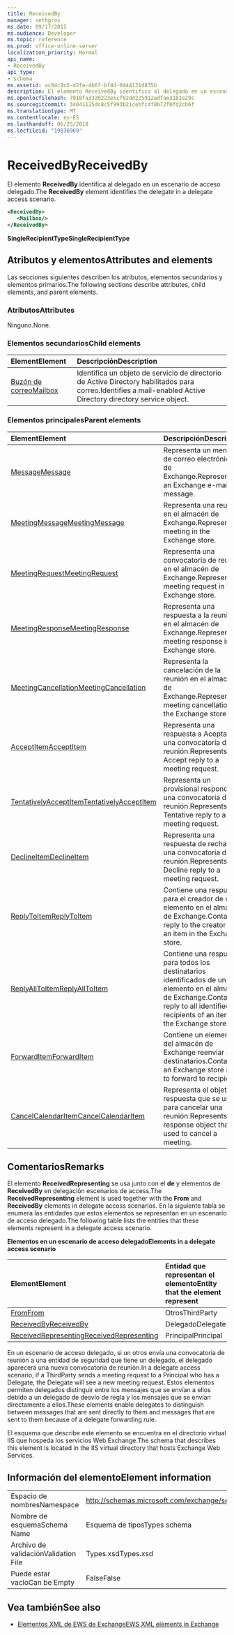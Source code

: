 ```yaml
---
title: ReceivedBy
manager: sethgros
ms.date: 09/17/2015
ms.audience: Developer
ms.topic: reference
ms.prod: office-online-server
localization_priority: Normal
api_name:
- ReceivedBy
api_type:
- schema
ms.assetid: ac84c9c5-d2fe-4b6f-bf4d-0444131d835b
description: El elemento ReceivedBy identifica al delegado en un escenario de acceso delegado.
ms.openlocfilehash: 7918fa3320223e5cf02dd225912adfae3181e29c
ms.sourcegitcommit: 34041125dc8c5f993b21cebfc4f8b72f0fd2cb6f
ms.translationtype: MT
ms.contentlocale: es-ES
ms.lasthandoff: 06/25/2018
ms.locfileid: "19836969"
---
```

# <a name="receivedby"></a><span data-ttu-id="657e8-103">ReceivedBy</span><span class="sxs-lookup"><span data-stu-id="657e8-103">ReceivedBy</span></span>

<span data-ttu-id="657e8-104">El elemento **ReceivedBy** identifica al delegado en un escenario de acceso delegado.</span><span class="sxs-lookup"><span data-stu-id="657e8-104">The **ReceivedBy** element identifies the delegate in a delegate access scenario.</span></span> 
  
```xml
<ReceivedBy>
   <Mailbox/>
</ReceivedBy>
```

 <span data-ttu-id="657e8-105">**SingleRecipientType**</span><span class="sxs-lookup"><span data-stu-id="657e8-105">**SingleRecipientType**</span></span>
## <a name="attributes-and-elements"></a><span data-ttu-id="657e8-106">Atributos y elementos</span><span class="sxs-lookup"><span data-stu-id="657e8-106">Attributes and elements</span></span>

<span data-ttu-id="657e8-107">Las secciones siguientes describen los atributos, elementos secundarios y elementos primarios.</span><span class="sxs-lookup"><span data-stu-id="657e8-107">The following sections describe attributes, child elements, and parent elements.</span></span>
  
### <a name="attributes"></a><span data-ttu-id="657e8-108">Atributos</span><span class="sxs-lookup"><span data-stu-id="657e8-108">Attributes</span></span>

<span data-ttu-id="657e8-109">Ninguno.</span><span class="sxs-lookup"><span data-stu-id="657e8-109">None.</span></span>
  
### <a name="child-elements"></a><span data-ttu-id="657e8-110">Elementos secundarios</span><span class="sxs-lookup"><span data-stu-id="657e8-110">Child elements</span></span>

|<span data-ttu-id="657e8-111">**Element**</span><span class="sxs-lookup"><span data-stu-id="657e8-111">**Element**</span></span>|<span data-ttu-id="657e8-112">**Descripción**</span><span class="sxs-lookup"><span data-stu-id="657e8-112">**Description**</span></span>|
|:-----|:-----|
|[<span data-ttu-id="657e8-113">Buzón de correo</span><span class="sxs-lookup"><span data-stu-id="657e8-113">Mailbox</span></span>](mailbox.md) <br/> |<span data-ttu-id="657e8-114">Identifica un objeto de servicio de directorio de Active Directory habilitados para correo.</span><span class="sxs-lookup"><span data-stu-id="657e8-114">Identifies a mail-enabled Active Directory directory service object.</span></span>  <br/> |
   
### <a name="parent-elements"></a><span data-ttu-id="657e8-115">Elementos principales</span><span class="sxs-lookup"><span data-stu-id="657e8-115">Parent elements</span></span>

|<span data-ttu-id="657e8-116">**Element**</span><span class="sxs-lookup"><span data-stu-id="657e8-116">**Element**</span></span>|<span data-ttu-id="657e8-117">**Descripción**</span><span class="sxs-lookup"><span data-stu-id="657e8-117">**Description**</span></span>|
|:-----|:-----|
|[<span data-ttu-id="657e8-118">Message</span><span class="sxs-lookup"><span data-stu-id="657e8-118">Message</span></span>](message-ex15websvcsotherref.md) <br/> |<span data-ttu-id="657e8-119">Representa un mensaje de correo electrónico de Exchange.</span><span class="sxs-lookup"><span data-stu-id="657e8-119">Represents an Exchange e-mail message.</span></span>  <br/> |
|[<span data-ttu-id="657e8-120">MeetingMessage</span><span class="sxs-lookup"><span data-stu-id="657e8-120">MeetingMessage</span></span>](meetingmessage.md) <br/> |<span data-ttu-id="657e8-121">Representa una reunión en el almacén de Exchange.</span><span class="sxs-lookup"><span data-stu-id="657e8-121">Represents a meeting in the Exchange store.</span></span>  <br/> |
|[<span data-ttu-id="657e8-122">MeetingRequest</span><span class="sxs-lookup"><span data-stu-id="657e8-122">MeetingRequest</span></span>](meetingrequest.md) <br/> |<span data-ttu-id="657e8-123">Representa una convocatoria de reunión en el almacén de Exchange.</span><span class="sxs-lookup"><span data-stu-id="657e8-123">Represents a meeting request in the Exchange store.</span></span>  <br/> |
|[<span data-ttu-id="657e8-124">MeetingResponse</span><span class="sxs-lookup"><span data-stu-id="657e8-124">MeetingResponse</span></span>](meetingresponse.md) <br/> |<span data-ttu-id="657e8-125">Representa una respuesta a la reunión en el almacén de Exchange.</span><span class="sxs-lookup"><span data-stu-id="657e8-125">Represents a meeting response in the Exchange store.</span></span>  <br/> |
|[<span data-ttu-id="657e8-126">MeetingCancellation</span><span class="sxs-lookup"><span data-stu-id="657e8-126">MeetingCancellation</span></span>](meetingcancellation.md) <br/> |<span data-ttu-id="657e8-127">Representa la cancelación de la reunión en el almacén de Exchange.</span><span class="sxs-lookup"><span data-stu-id="657e8-127">Represents a meeting cancellation in the Exchange store.</span></span>  <br/> |
|[<span data-ttu-id="657e8-128">AcceptItem</span><span class="sxs-lookup"><span data-stu-id="657e8-128">AcceptItem</span></span>](acceptitem.md) <br/> |<span data-ttu-id="657e8-129">Representa una respuesta a Aceptar a una convocatoria de reunión.</span><span class="sxs-lookup"><span data-stu-id="657e8-129">Represents an Accept reply to a meeting request.</span></span>  <br/> |
|[<span data-ttu-id="657e8-130">TentativelyAcceptItem</span><span class="sxs-lookup"><span data-stu-id="657e8-130">TentativelyAcceptItem</span></span>](tentativelyacceptitem.md) <br/> |<span data-ttu-id="657e8-131">Representa un provisional responde a una convocatoria de reunión.</span><span class="sxs-lookup"><span data-stu-id="657e8-131">Represents a Tentative reply to a meeting request.</span></span>  <br/> |
|[<span data-ttu-id="657e8-132">DeclineItem</span><span class="sxs-lookup"><span data-stu-id="657e8-132">DeclineItem</span></span>](declineitem.md) <br/> |<span data-ttu-id="657e8-133">Representa una respuesta de rechazo a una convocatoria de reunión.</span><span class="sxs-lookup"><span data-stu-id="657e8-133">Represents a Decline reply to a meeting request.</span></span>  <br/> |
|[<span data-ttu-id="657e8-134">ReplyToItem</span><span class="sxs-lookup"><span data-stu-id="657e8-134">ReplyToItem</span></span>](replytoitem.md) <br/> |<span data-ttu-id="657e8-135">Contiene una respuesta para el creador de un elemento en el almacén de Exchange.</span><span class="sxs-lookup"><span data-stu-id="657e8-135">Contains a reply to the creator of an item in the Exchange store.</span></span>  <br/> |
|[<span data-ttu-id="657e8-136">ReplyAllToItem</span><span class="sxs-lookup"><span data-stu-id="657e8-136">ReplyAllToItem</span></span>](replyalltoitem.md) <br/> |<span data-ttu-id="657e8-137">Contiene una respuesta para todos los destinatarios identificados de un elemento en el almacén de Exchange.</span><span class="sxs-lookup"><span data-stu-id="657e8-137">Contains a reply to all identified recipients of an item in the Exchange store.</span></span>  <br/> |
|[<span data-ttu-id="657e8-138">ForwardItem</span><span class="sxs-lookup"><span data-stu-id="657e8-138">ForwardItem</span></span>](forwarditem.md) <br/> |<span data-ttu-id="657e8-139">Contiene un elemento del almacén de Exchange reenviar a los destinatarios.</span><span class="sxs-lookup"><span data-stu-id="657e8-139">Contains an Exchange store item to forward to recipients.</span></span>  <br/> |
|[<span data-ttu-id="657e8-140">CancelCalendarItem</span><span class="sxs-lookup"><span data-stu-id="657e8-140">CancelCalendarItem</span></span>](cancelcalendaritem.md) <br/> |<span data-ttu-id="657e8-141">Representa el objeto de respuesta que se usa para cancelar una reunión.</span><span class="sxs-lookup"><span data-stu-id="657e8-141">Represents the response object that is used to cancel a meeting.</span></span>  <br/> |
   
## <a name="remarks"></a><span data-ttu-id="657e8-142">Comentarios</span><span class="sxs-lookup"><span data-stu-id="657e8-142">Remarks</span></span>

<span data-ttu-id="657e8-143">El elemento **ReceivedRepresenting** se usa junto con el **de** y elementos de **ReceivedBy** en delegación escenarios de access.</span><span class="sxs-lookup"><span data-stu-id="657e8-143">The **ReceivedRepresenting** element is used together with the **From** and **ReceivedBy** elements in delegate access scenarios.</span></span> <span data-ttu-id="657e8-144">En la siguiente tabla se enumera las entidades que estos elementos se representan en un escenario de acceso delegado.</span><span class="sxs-lookup"><span data-stu-id="657e8-144">The following table lists the entities that these elements represent in a delegate access scenario.</span></span> 
  
<span data-ttu-id="657e8-145">**Elementos en un escenario de acceso delegado**</span><span class="sxs-lookup"><span data-stu-id="657e8-145">**Elements in a delegate access scenario**</span></span>

|<span data-ttu-id="657e8-146">**Element**</span><span class="sxs-lookup"><span data-stu-id="657e8-146">**Element**</span></span>|<span data-ttu-id="657e8-147">**Entidad que representan el elemento**</span><span class="sxs-lookup"><span data-stu-id="657e8-147">**Entity that the element represent**</span></span>|
|:-----|:-----|
|[<span data-ttu-id="657e8-148">From</span><span class="sxs-lookup"><span data-stu-id="657e8-148">From</span></span>](from.md) <br/> |<span data-ttu-id="657e8-149">Otros</span><span class="sxs-lookup"><span data-stu-id="657e8-149">ThirdParty</span></span>  <br/> |
|[<span data-ttu-id="657e8-150">ReceivedBy</span><span class="sxs-lookup"><span data-stu-id="657e8-150">ReceivedBy</span></span>](receivedby.md) <br/> |<span data-ttu-id="657e8-151">Delegado</span><span class="sxs-lookup"><span data-stu-id="657e8-151">Delegate</span></span>  <br/> |
|[<span data-ttu-id="657e8-152">ReceivedRepresenting</span><span class="sxs-lookup"><span data-stu-id="657e8-152">ReceivedRepresenting</span></span>](receivedrepresenting.md) <br/> |<span data-ttu-id="657e8-153">Principal</span><span class="sxs-lookup"><span data-stu-id="657e8-153">Principal</span></span>  <br/> |
   
<span data-ttu-id="657e8-154">En un escenario de acceso delegado, si un otros envía una convocatoria de reunión a una entidad de seguridad que tiene un delegado, el delegado aparecerá una nueva convocatoria de reunión.</span><span class="sxs-lookup"><span data-stu-id="657e8-154">In a delegate access scenario, if a ThirdParty sends a meeting request to a Principal who has a Delegate, the Delegate will see a new meeting request.</span></span> <span data-ttu-id="657e8-155">Estos elementos permiten delegados distinguir entre los mensajes que se envían a ellos debido a un delegado de desvío de regla y los mensajes que se envían directamente a ellos.</span><span class="sxs-lookup"><span data-stu-id="657e8-155">These elements enable delegates to distinguish between messages that are sent directly to them and messages that are sent to them because of a delegate forwarding rule.</span></span>
  
<span data-ttu-id="657e8-156">El esquema que describe este elemento se encuentra en el directorio virtual IIS que hospeda los servicios Web Exchange.</span><span class="sxs-lookup"><span data-stu-id="657e8-156">The schema that describes this element is located in the IIS virtual directory that hosts Exchange Web Services.</span></span>
  
## <a name="element-information"></a><span data-ttu-id="657e8-157">Información del elemento</span><span class="sxs-lookup"><span data-stu-id="657e8-157">Element information</span></span>

|||
|:-----|:-----|
|<span data-ttu-id="657e8-158">Espacio de nombres</span><span class="sxs-lookup"><span data-stu-id="657e8-158">Namespace</span></span>  <br/> |http://schemas.microsoft.com/exchange/services/2006/types  <br/> |
|<span data-ttu-id="657e8-159">Nombre de esquema</span><span class="sxs-lookup"><span data-stu-id="657e8-159">Schema Name</span></span>  <br/> |<span data-ttu-id="657e8-160">Esquema de tipos</span><span class="sxs-lookup"><span data-stu-id="657e8-160">Types schema</span></span>  <br/> |
|<span data-ttu-id="657e8-161">Archivo de validación</span><span class="sxs-lookup"><span data-stu-id="657e8-161">Validation File</span></span>  <br/> |<span data-ttu-id="657e8-162">Types.xsd</span><span class="sxs-lookup"><span data-stu-id="657e8-162">Types.xsd</span></span>  <br/> |
|<span data-ttu-id="657e8-163">Puede estar vacío</span><span class="sxs-lookup"><span data-stu-id="657e8-163">Can be Empty</span></span>  <br/> |<span data-ttu-id="657e8-164">False</span><span class="sxs-lookup"><span data-stu-id="657e8-164">False</span></span>  <br/> |
   
## <a name="see-also"></a><span data-ttu-id="657e8-165">Vea también</span><span class="sxs-lookup"><span data-stu-id="657e8-165">See also</span></span>



- [<span data-ttu-id="657e8-166">Elementos XML de EWS de Exchange</span><span class="sxs-lookup"><span data-stu-id="657e8-166">EWS XML elements in Exchange</span></span>](ews-xml-elements-in-exchange.md)

